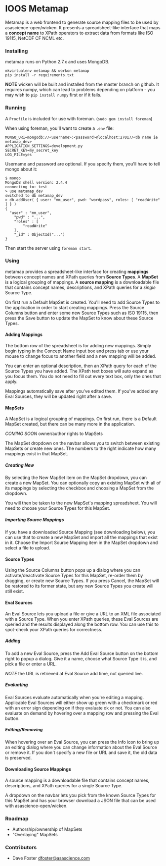 IOOS Metamap
============

Metamap is a web frontend to generate source mapping files to be used by asascience-open/wicken.  It presents a spreadsheet-like interface that maps a **concept name** to XPath operators to extract data from formats like ISO 19115, NetCDF CF NCML etc.

### Installing

metamap runs on Python 2.7.x and uses MongoDB.

```
mkvirtualenv metamap && workon metamap
pip install -r requirements.txt
```

**NOTE** wicken will be built and installed from the master branch on github. It requires numpy, which can lead to problems depending on platform - you may wish to `pip install numpy` first or if it fails.

### Running

A `Procfile` is included for use with foreman.  (`sudo gem install foreman`)

When using foreman, you'll want to create a `.env` file:

```
MONGO_URI=mongodb://<username>:<password>@localhost:27017/<db name ie metamap_dev>
APPLICATION_SETTINGS=development.py
SECRET_KEY=my_secret_key
LOG_FILE=yes
```

Username and password are optional.  If you specify them, you'll have to tell mongo about it:

```
$ mongo
MongoDB shell version: 2.4.4
connecting to: test
> use metamap_dev
switched to db metamap_dev
> db.addUser( { user: "mm_user", pwd: "wordpass", roles: [ "readWrite" ] } )
{
  "user" : "mm_user",
	"pwd" : "...",
	"roles" : [
		"readWrite"
	],
	"_id" : ObjectId("...")
}
```

Then start the server using `foreman start`.

### Using

metamap provides a spreadsheet-like interface for creating **mappings** between concept names and XPath queries from **Source Types**.  A **MapSet** is a logical grouping of mappings. A **source mapping** is a downloadable file that contains concept names, descriptions, and XPath queries for a *single* Source Type.

On first run a Default MapSet is created.  You'll need to add Source Types to the application in order to start creating mappings. Press the Source Columns button and enter some new Source Types such as ISO 19115, then press the Save button to update the MapSet to know about these Source Types. 

#### Adding Mappings

The bottom row of the spreadsheet is for adding new mappings.  Simply begin typing in the Concept Name input box and press tab or use your mouse to change focus to another field and a new mapping will be added.

You can enter an optional description, then an XPath query for each of the Source Types you have added.  The XPath text boxes will auto expand as you focus them.  You do not need to fill out every text box, only the ones that apply.

Mappings automatically save after you've edited them.  If you've added any Eval Sources, they will be updated right after a save.

#### MapSets

A MapSet is a logical grouping of mappings.  On first run, there is a Default MapSet created, but there can be many more in the application.

*COMING SOON* owner/author rights to MapSets

The MapSet dropdown on the navbar allows you to switch between existing MapSets or create new ones.  The numbers to the right indicate how many mappings exist in that MapSet.

##### Creating New

By selecting the New MapSet item on the MapSet dropdown, you can create a new MapSet.  You can optionally copy an existing MapSet with all of its mappings by selecting the checkbox and choosing a MapSet from the dropdown.

You will then be taken to the new MapSet's mapping spreadsheet. You will need to choose your Source Types for this MapSet.

##### Importing Source Mappings

If you have a downloaded Source Mapping (see downloading below), you can use that to create a new MapSet and import all the mappings that exist in it.  Choose the Import Source Mapping item in the MapSet dropdown and select a file to upload.

#### Source Types

Using the Source Columns button pops up a dialog where you can activate/deactivate Source Types for this MapSet, re-order them by dragging, or create new Source Types.  If you press Cancel, the MapSet will be restored to its former state, but any new Source Types you create will still exist.

#### Eval Sources

An Eval Source lets you upload a file or give a URL to an XML file associated with a Source Type.  When you enter XPath queries, these Eval Sources are queried and the results displayed along the bottom row.  You can use this to spot-check your XPath queries for correctness.

##### Adding

To add a new Eval Source, press the Add Eval Source button on the bottom right to popup a dialog.  Give it a name, choose what Source Type it is, and pick a file or enter a URL.

*NOTE* the URL is retrieved at Eval Source add time, not queried live.

##### Evaluating

Eval Sources evaluate automatically when you're editing a mapping.  Applicable Eval Sources will either show up green with a checkmark or red with an error sign depending on if they evaluate ok or not.  You can also evaluate on demand by hovering over a mapping row and pressing the Eval button.

##### Editing/Removing

When hovering over an Eval Source, you can press the Info icon to bring up an editing dialog where you can change information about the Eval Source or remove it. If you don't specify a new file or URL and save it, the old data is preserved.

#### Downloading Source Mappings

A source mapping is a downloadable file that contains concept names, descriptions, and XPath queries for a single Source Type.

A dropdown on the navbar lets you pick from the known Source Types for this MapSet and has your browser download a JSON file that can be used with asascience-open/wicken.

### Roadmap

- Authorship/ownership of MapSets
- "Overlaying" MapSets

### Contributors

- Dave Foster <dfoster@asascience.com>
